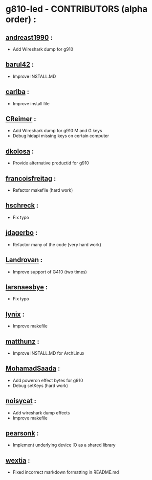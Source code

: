 # g810-led - CONTRIBUTORS (alpha order) :</br>

## [andreast1990](https://github.com/andreast1990) :
* Add Wireshark dump for g910

## [barul42](https://github.com/barul42) :
* Improve INSTALL.MD

## [carlba](https://github.com/carlba) :
* Improve install file

## [CReimer](https://github.com/CReimer) :
* Add Wireshark dump for g910 M and G keys
* Debug hidapi missing keys on certain computer

## [dkolosa](https://github.com/dkolosa) :
* Provide alternative productid for g910

## [francoisfreitag](https://github.com/francoisfreitag) :
* Refactor makefile (hard work)

## [hschreck](https://github.com/hschreck) :
* Fix typo

## [jdagerbo](https://github.com/jdagerbo) :
* Refactor many of the code (very hard work)

## [Landrovan](https://github.com/Landrovan) :
* Improve support of G410 (two times)

## [larsnaesbye](https://github.com/larsnaesbye) :
* Fix typo

## [lynix](https://github.com/lynix) :
* Improve makefile

## [matthunz](https://github.com/matthunz) :
* Improve INSTALL.MD for ArchLinux

## [MohamadSaada](https://github.com/MohamadSaada) :
* Add poweron effect bytes for g910
* Debug setKeys (hard work)

## [noisycat](https://github.com/noisycat) :
* Add wireshark dump effects
* Improve makefile

## [pearsonk](https://github.com/pearsonk) :
* Implement underlying device IO as a shared library

## [wextia](https://github.com/wextia) :
* Fixed incorrect markdown formatting in README.md
